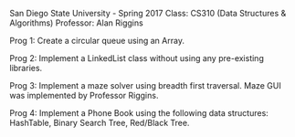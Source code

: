 San Diego State University - Spring 2017
Class: CS310 (Data Structures & Algorithms)
Professor: Alan Riggins

Prog 1: Create a circular queue using an Array.

Prog 2: Implement a LinkedList class without using any pre-existing libraries.

Prog 3: Implement a maze solver using breadth first traversal. Maze GUI was implemented by Professor Riggins.

Prog 4: Implement a Phone Book using the following data structures: HashTable, Binary Search Tree, Red/Black Tree.
